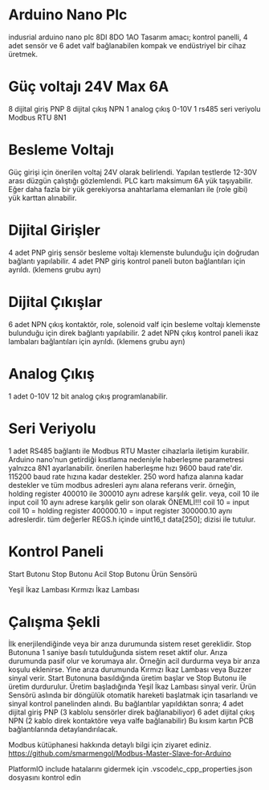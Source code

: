 # Arduino Nano Plc
  indusrial arduino nano plc 8DI 8DO 1AO
 Tasarım amacı; kontrol panelli, 4 adet sensör ve 6 adet valf bağlanabilen kompak ve endüstriyel bir cihaz üretmek.


# Güç voltajı 24V Max 6A
8 dijital giriş PNP
8 dijital çıkış NPN
1 analog çıkış 0-10V
1 rs485 seri veriyolu Modbus RTU 8N1

# Besleme Voltajı
Güç girişi için önerilen voltaj 24V olarak belirlendi.
Yapılan testlerde 12-30V arası düzgün çalıştığı gözlemlendi.
PLC kartı maksimum 6A yük taşıyabilir. Eğer daha fazla bir yük gerekiyorsa anahtarlama elemanları ile (role gibi) yük karttan alınabilir.

# Dijital Girişler
4 adet PNP giriş sensör besleme voltajı klemenste bulunduğu için doğrudan bağlantı yapılabilir.
4 adet PNP giriş kontrol paneli buton bağlantıları için ayrıldı. (klemens grubu ayrı)

# Dijital Çıkışlar
6 adet NPN çıkış kontaktör, role, solenoid valf için besleme voltajı klemenste bulunduğu için direk bağlantı yapılabilir.
2 adet NPN çıkış kontrol paneli ikaz lambaları bağlantıları için ayrıldı. (klemens grubu ayrı)

# Analog Çıkış
1 adet 0-10V 12 bit analog çıkış programlanabilir.

# Seri Veriyolu
1 adet RS485 bağlantı ile Modbus RTU Master cihazlarla iletişim kurabilir.
Arduino nano'nun getirdiği kısıtlama nedeniyle haberleşme parametresi yalnızca 8N1 ayarlanabilir.
önerilen haberleşme hızı 9600 baud rate'dir. 115200 baud rate hızına kadar destekler.
250 word hafıza alanına kadar destekler ve tüm modbus adresleri aynı alana referans verir.
örneğin, holding register 400010 ile 300010 aynı adrese karşılık gelir.
veya, coil 10 ile input coil 10 aynı adrese karşılık gelir
son olarak ÖNEMLİ!!! coil 10 = input coil 10 = holding register 400000.10 = input register 300000.10 aynı adreslerdir.
tüm değerler REGS.h içinde uint16_t data[250]; dizisi ile tutulur.

# Kontrol Paneli
Start Butonu
Stop Butonu
Acil Stop Butonu
Ürün Sensörü

Yeşil İkaz Lambası
Kırmızı İkaz Lambası

# Çalışma Şekli
İlk enerjilendiğinde veya bir arıza durumunda sistem reset gereklidir.
Stop Butonuna 1 saniye basılı tutulduğunda sistem reset aktif olur.
Arıza durumunda pasif olur ve korumaya alır. Örneğin acil durdurma veya bir arıza koşulu eklenirse.
Yine arıza durumunda Kırmızı İkaz Lambası veya Buzzer sinyal verir.
Start Butonuna basıldığında üretim başlar ve Stop Butonu ile üretim durdurulur.
Üretim başladığında Yeşil İkaz Lambası sinyal verir.
Ürün Sensörü aslında bir döngülük otomatik hareketi başlatmak için tasarlandı ve sinyal kontrol panelinden alındı.
Bu bağlantılar yapıldıktan sonra;
4 adet dijital giriş PNP (3 kablolu sensörler direk bağlanabiliyor)
6 adet dijital çıkış NPN (2 kablo direk kontaktöre veya valfe bağlanabilir)
Bu kısım kartın PCB bağlantılarında detaylandırılacak.

Modbus kütüphanesi hakkında detaylı bilgi için ziyaret ediniz. 
https://github.com/smarmengol/Modbus-Master-Slave-for-Arduino

PlatformIO 
include hatalarını gidermek için .vscode\c_cpp_properties.json dosyasını kontrol edin
